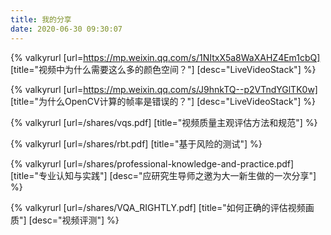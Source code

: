 ```yaml
---
title: 我的分享
date: 2020-06-30 09:30:07
---
```


{% valkyrurl
[url=https://mp.weixin.qq.com/s/1NItxX5a8WaXAHZ4Em1cbQ]
[title="视频中为什么需要这么多的颜色空间？"]
[desc="LiveVideoStack"]
%}

{% valkyrurl
[url=https://mp.weixin.qq.com/s/J9hnkTQ--p2VTndYGlTK0w]
[title="为什么OpenCV计算的帧率是错误的？"]
[desc="LiveVideoStack"]
%}

{% valkyrurl
[url=/shares/vqs.pdf]
[title="视频质量主观评估方法和规范"]
%}

{% valkyrurl
[url=/shares/rbt.pdf]
[title="基于风险的测试"]
%}

{% valkyrurl
[url=/shares/professional-knowledge-and-practice.pdf]
[title="专业认知与实践"]
[desc="应研究生导师之邀为大一新生做的一次分享"]
%}

{% valkyrurl
[url=/shares/VQA_RIGHTLY.pdf]
[title="如何正确的评估视频画质"]
[desc="视频评测"]
%}

